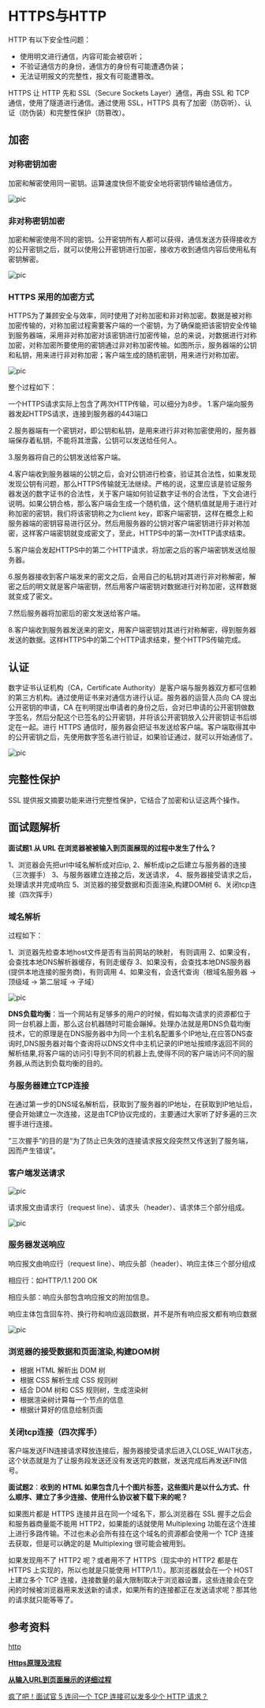 # HTTPS与HTTP

HTTP 有以下安全性问题：

- 使用明文进行通信，内容可能会被窃听；
- 不验证通信方的身份，通信方的身份有可能遭遇伪装；
- 无法证明报文的完整性，报文有可能遭篡改。

HTTPS 让 HTTP 先和 SSL（Secure Sockets Layer）通信，再由 SSL 和 TCP 通信，使用了隧道进行通信。通过使用 SSL，HTTPS 具有了加密（防窃听）、认证（防伪装）和完整性保护（防篡改）。

## 加密

### 对称密钥加密

加密和解密使用同一密钥。运算速度快但不能安全地将密钥传输给通信方。

![pic](https://github.com/solo941/notes/blob/master/计算机网络/pics/7fffa4b8-b36d-471f-ad0c-a88ee763bb76.png)

### 非对称密钥加密

加密和解密使用不同的密钥。公开密钥所有人都可以获得，通信发送方获得接收方的公开密钥之后，就可以使用公开密钥进行加密，接收方收到通信内容后使用私有密钥解密。

![pic](https://github.com/solo941/notes/blob/master/计算机网络/pics/39ccb299-ee99-4dd1-b8b4-2f9ec9495cb4.png)

###  HTTPS 采用的加密方式

HTTPS为了兼顾安全与效率，同时使用了对称加密和非对称加密。数据是被对称加密传输的，对称加密过程需要客户端的一个密钥，为了确保能把该密钥安全传输到服务器端，采用非对称加密对该密钥进行加密传输，总的来说，对数据进行对称加密，对称加密所要使用的密钥通过非对称加密传输。如图所示，服务器端的公钥和私钥，用来进行非对称加密；客户端生成的随机密钥，用来进行对称加密。

![pic](https://github.com/solo941/notes/blob/master/计算机网络/pics/How-HTTPS-Works.png)

整个过程如下：

一个HTTPS请求实际上包含了两次HTTP传输，可以细分为8步。
 1.客户端向服务器发起HTTPS请求，连接到服务器的443端口

2.服务器端有一个密钥对，即公钥和私钥，是用来进行非对称加密使用的，服务器端保存着私钥，不能将其泄露，公钥可以发送给任何人。

3.服务器将自己的公钥发送给客户端。

4.客户端收到服务器端的公钥之后，会对公钥进行检查，验证其合法性，如果发现发现公钥有问题，那么HTTPS传输就无法继续。严格的说，这里应该是验证服务器发送的数字证书的合法性，关于客户端如何验证数字证书的合法性，下文会进行说明。如果公钥合格，那么客户端会生成一个随机值，这个随机值就是用于进行对称加密的密钥，我们将该密钥称之为client key，即客户端密钥，这样在概念上和服务器端的密钥容易进行区分。然后用服务器的公钥对客户端密钥进行非对称加密，这样客户端密钥就变成密文了，至此，HTTPS中的第一次HTTP请求结束。

5.客户端会发起HTTPS中的第二个HTTP请求，将加密之后的客户端密钥发送给服务器。

6.服务器接收到客户端发来的密文之后，会用自己的私钥对其进行非对称解密，解密之后的明文就是客户端密钥，然后用客户端密钥对数据进行对称加密，这样数据就变成了密文。

7.然后服务器将加密后的密文发送给客户端。

8.客户端收到服务器发送来的密文，用客户端密钥对其进行对称解密，得到服务器发送的数据。这样HTTPS中的第二个HTTP请求结束，整个HTTPS传输完成。

## 认证

数字证书认证机构（CA，Certificate Authority）是客户端与服务器双方都可信赖的第三方机构。通过使用证书来对通信方进行认证。服务器的运营人员向 CA 提出公开密钥的申请，CA 在判明提出申请者的身份之后，会对已申请的公开密钥做数字签名，然后分配这个已签名的公开密钥，并将该公开密钥放入公开密钥证书后绑定在一起。进行 HTTPS 通信时，服务器会把证书发送给客户端。客户端取得其中的公开密钥之后，先使用数字签名进行验证，如果验证通过，就可以开始通信了。

![pic](https://github.com/solo941/notes/blob/master/计算机网络/pics/2017-06-11-ca.png)

## 完整性保护

SSL 提供报文摘要功能来进行完整性保护，它结合了加密和认证这两个操作。

## 面试题解析

**面试题1**.**从 URL 在浏览器被被输入到页面展现的过程中发生了什么？**

1、浏览器会先把url中域名解析成对应ip,
2、解析成ip之后建立与服务器的连接（三次握手）
3、与服务器建立连接之后，发送请求，
4、服务器接受请求之后，处理请求并完成响应
5、浏览器的接受数据和页面渲染,构建DOM树
6、关闭tcp连接（四次挥手）

### 域名解析

过程如下：

1、浏览器先检查本地host文件是否有当前网站的映射， 有则调用
2、如果没有，会查找本地DNS解析器缓存，有则走缓存
3、如果没有，会查找本地DNS服务器(提供本地连接的服务商)，有则调用
4、如果没有，会迭代查询（根域名服务器 -> 顶级域 -> 第二层域 -> 子域）

![pic](https://github.com/solo941/notes/blob/master/计算机网络/pics/4078ccd6h7afb21339ebb%26690.jpg)

**DNS负载均衡**：当一个网站有足够多的用户的时候，假如每次请求的资源都位于同一台机器上面，那么这台机器随时可能会蹦掉。处理办法就是用DNS负载均衡技术，它的原理是在DNS服务器中为同一个主机名配置多个IP地址,在应答DNS查询时,DNS服务器对每个查询将以DNS文件中主机记录的IP地址按顺序返回不同的解析结果,将客户端的访问引导到不同的机器上去,使得不同的客户端访问不同的服务器,从而达到负载均衡的目的｡

### 与服务器建立TCP连接

在通过第一步的DNS域名解析后，获取到了服务器的IP地址，在获取到IP地址后，便会开始建立一次连接，这是由TCP协议完成的，主要通过大家听了好多遍的三次握手进行连接。

“三次握手”的目的是“为了防止已失效的连接请求报文段突然又传送到了服务端，因而产生错误”。

### 客户端发送请求

![pic](https://github.com/solo941/notes/blob/master/计算机网络/pics/微信截图_20190810171222.png)

请求报文由请求行（request line）、请求头（header）、请求体三个部分组成。

![pic](https://github.com/solo941/notes/blob/master/计算机网络/pics/httprequest.png)

### 服务器发送响应

响应报文由响应行（request line）、响应头部（header）、响应主体三个部分组成

相应行：如HTTP/1.1 200 OK

相应头部：响应头部包含响应报文的附加信息。

响应主体包含回车符、换行符和响应返回数据，并不是所有响应报文都有响应数据

![pic](https://github.com/solo941/notes/blob/master/计算机网络/pics/httpResponse.png)

### **浏览器的接受数据和页面渲染,构建DOM树**

- 根据 HTML 解析出 DOM 树
- 根据 CSS 解析生成 CSS 规则树
- 结合 DOM 树和 CSS 规则树，生成渲染树
- 根据渲染树计算每一个节点的信息
- 根据计算好的信息绘制页面

### **关闭tcp连接（四次挥手）**

客户端发送FIN连接请求释放连接后，服务器接受请求后进入CLOSE_WAIT状态，这个状态就是为了让服务段发送还没有发送完的数据，发送完成后再发送FIN信号。

**面试题2**：**收到的 HTML 如果包含几十个图片标签，这些图片是以什么方式、什么顺序、建立了多少连接、使用什么协议被下载下来的呢？**

如果图片都是 HTTPS 连接并且在同一个域名下，那么浏览器在 SSL 握手之后会和服务器商量能不能用 HTTP2，如果能的话就使用 Multiplexing 功能在这个连接上进行多路传输。不过也未必会所有挂在这个域名的资源都会使用一个 TCP 连接去获取，但是可以确定的是 Multiplexing 很可能会被用到。

如果发现用不了 HTTP2 呢？或者用不了 HTTPS（现实中的 HTTP2 都是在 HTTPS 上实现的，所以也就是只能使用 HTTP/1.1）。那浏览器就会在一个 HOST 上建立多个 TCP 连接，连接数量的最大限制取决于浏览器设置，这些连接会在空闲的时候被浏览器用来发送新的请求，如果所有的连接都正在发送请求呢？那其他的请求就只能等等了。

## 参考资料

[http](https://github.com/CyC2018/CS-Notes/blob/master/notes/HTTP.md#%E4%B9%9Dget-%E5%92%8C-post-%E6%AF%94%E8%BE%83)

[**Https原理及流程**](https://www.jianshu.com/p/14cd2c9d2cd2)

[**从输入URL到页面展示的详细过程**](https://blog.csdn.net/wlk2064819994/article/details/79756669)

[疯了吧！面试官 5 连问一个 TCP 连接可以发多少个 HTTP 请求？](https://mp.weixin.qq.com/s/bpbaDJQaO6dI375jzB2AoA)

